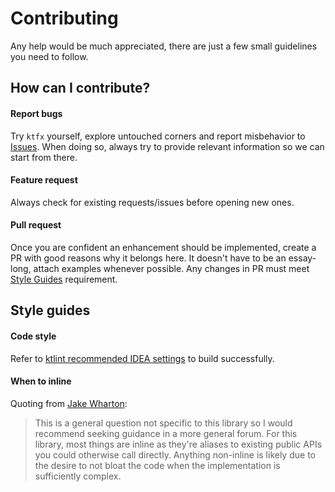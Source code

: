 Contributing
============

Any help would be much appreciated, there are just a few small guidelines you need to follow.

How can I contribute?
---------------------

#### Report bugs

Try `ktfx` yourself, explore untouched corners and report misbehavior to [Issues](https://github.com/hendraanggrian/ktfx/issues).
When doing so, always try to provide relevant information so we can start from there.

#### Feature request

Always check for existing requests/issues before opening new ones.

#### Pull request 

Once you are confident an enhancement should be implemented, create a PR with good reasons why it belongs here.
It doesn't have to be an essay-long, attach examples whenever possible.
Any changes in PR must meet [Style Guides](#style-guides) requirement.

Style guides
------------

#### Code style

Refer to [ktlint recommended IDEA settings](https://github.com/shyiko/ktlint) to build successfully.

#### When to inline

Quoting from [Jake Wharton](https://github.com/android/android-ktx/issues/322):

> This is a general question not specific to this library so I would recommend seeking guidance in a more general forum.
For this library, most things are inline as they're aliases to existing public APIs you could otherwise call directly.
Anything non-inline is likely due to the desire to not bloat the code when the implementation is sufficiently complex.
